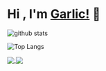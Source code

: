 # Hi , I'm [Garlic!](https://greatgarlic.github.io) 🤗

![github stats](https://github-readme-stats.vercel.app/api?username=GreatGarlic&show_icons=true&theme=material-palenight&include_all_commits=true&hide_border=true)

![Top Langs](https://github-readme-stats.vercel.app/api/top-langs/?username=GreatGarlic&layout=compact&theme=material-palenight&hide_border=true&hide_title=false&langs_count=10&hide=html&card_width=445)

<a href="">
  <img align="center" src="https://github-readme-stats.vercel.app/api/pin/?username=GreatGarlic&hide_border=true&theme=material-palenight&repo=NettyReverseProxy" />
</a>
<a href="">
  <img align="center" src="https://github-readme-stats.vercel.app/api/pin/?username=GreatGarlic&hide_border=true&theme=material-palenight&repo=NettyFileTransfer" />
</a>




<!--
**GreatGarlic/GreatGarlic** is a ✨ _special_ ✨ repository because its `README.md` (this file) appears on your GitHub profile.

Here are some ideas to get you started:

- 🔭 I’m currently working on ...
- 🌱 I’m currently learning ...
- 👯 I’m looking to collaborate on ...
- 🤔 I’m looking for help with ...
- 💬 Ask me about ...
- 📫 How to reach me: ...
- 😄 Pronouns: ...
- ⚡ Fun fact: ...
-->
